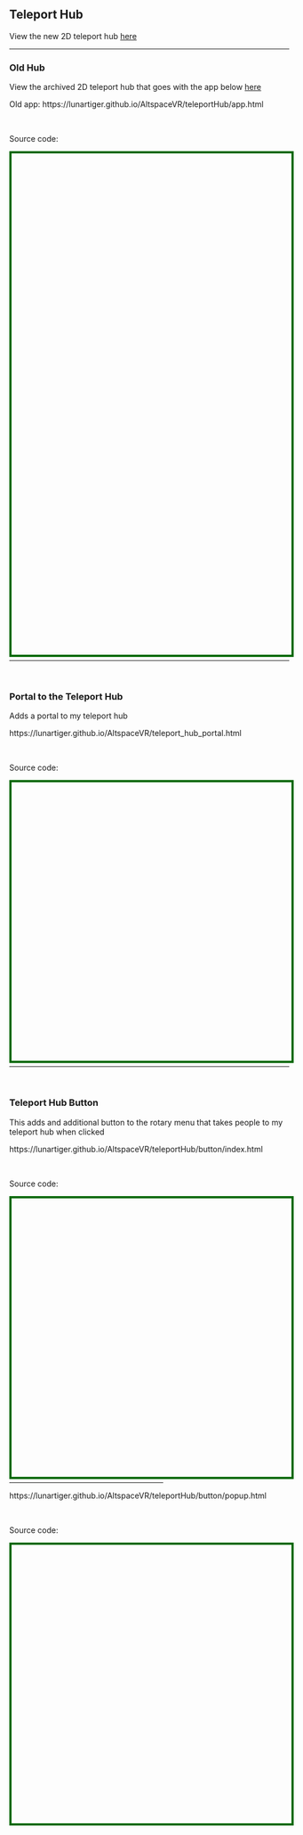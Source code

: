 <h2>Teleport Hub</h2>
<p>View the new 2D teleport hub <a href="/althub">here</a></p>
<hr />
<h3>Old Hub</h3>
<p>View the archived 2D teleport hub that goes with the app below <a href="/AltspaceVR/teleportHub/archive">here</a></p>
<p>Old app: <a href="https://lunartiger.github.io/AltspaceVR/teleportHub/app.html" style="text-decoration:none">https://lunartiger.github.io/AltspaceVR/teleportHub/app.html</a></p>
<br>
<p>Source code:</p>
<div id='rawfile0' style="border: 0;max-width:100%;max-height:95%;height:900px;width:705px;display: inline-block;">
	<pre id="thePre0" style="text-align:left; background:transparent; color: green;max-width:100%;max-height:100%;height:900px;width:705px;border: 4px solid #006900;margin: auto;overflow: scroll;display: block;"></pre>
</div>
<script>
	fetch('https://raw.githubusercontent.com/LunarTiger/AltspaceVR/master/teleportHub/app.html')
	.then(body=>body.text())
	.then(body=>{
		document.getElementById('thePre0').innerText = body;
	})
</script>
<br>
<hr />
<br>
<h3>Portal to the Teleport Hub</h3>
<p>Adds a portal to my teleport hub</p>
<p><a href="https://lunartiger.github.io/AltspaceVR/teleport_hub_portal.html" style="text-decoration:none">https://lunartiger.github.io/AltspaceVR/teleport_hub_portal.html</a></p>
<br>
<p>Source code:</p>
<div id='rawfile1' style="border: 0;max-width:100%;max-height:95%;height:500px;width:705px;display: inline-block;">
	<pre id="thePre1" style="text-align:left; background:transparent; color: green;max-width:100%;max-height:100%;height:900px;width:705px;border: 4px solid #006900;margin: auto;overflow: scroll;display: block;"></pre>
</div>
<script>
	fetch('https://raw.githubusercontent.com/LunarTiger/AltspaceVR/master/teleport_hub_portal.html')
	.then(body=>body.text())
	.then(body=>{
		document.getElementById('thePre1').innerText = body;
	})
</script>
<br>
<hr />
<br>
<h3>Teleport Hub Button</h3>
<p>This adds and additional button to the rotary menu that takes people to my teleport hub when clicked</p>
<p><a href="https://lunartiger.github.io/AltspaceVR/teleportHub/button/index.html" style="text-decoration:none">https://lunartiger.github.io/AltspaceVR/teleportHub/button/index.html</a></p>
<br>
<p>Source code:</p>
<div id='rawfile2' style="border: 0;max-width:100%;max-height:95%;height:500px;width:705px;display: inline-block;">
	<pre id="thePre2" style="text-align:left; background:transparent; color: green;max-width:100%;max-height:100%;height:900px;width:705px;border: 4px solid #006900;margin: auto;overflow: scroll;display: block;"></pre>
</div>
<script>
	fetch('https://raw.githubusercontent.com/LunarTiger/AltspaceVR/master/teleportHub/button/index.html')
	.then(body=>body.text())
	.then(body=>{
		document.getElementById('thePre2').innerText = body;
	})
</script>
<hr style="width:55%">
<p><a href="https://lunartiger.github.io/AltspaceVR/teleportHub/button/popup.html" style="text-decoration:none">https://lunartiger.github.io/AltspaceVR/teleportHub/button/popup.html</a></p>
<br>
<p>Source code:</p>
<div id='rawfile3' style="border: 0;max-width:100%;max-height:95%;height:500px;width:705px;display: inline-block;">
	<pre id="thePre3" style="text-align:left; background:transparent; color: green;max-width:100%;max-height:100%;height:900px;width:705px;border: 4px solid #006900;margin: auto;overflow: scroll;display: block;"></pre>
</div>
<hr style="height:50px; visibility:hidden;" />
<script>
	fetch('https://raw.githubusercontent.com/LunarTiger/AltspaceVR/master/teleportHub/button/popup.html')
	.then(body=>body.text())
	.then(body=>{
		document.getElementById('thePre3').innerText = body;
	})
</script>